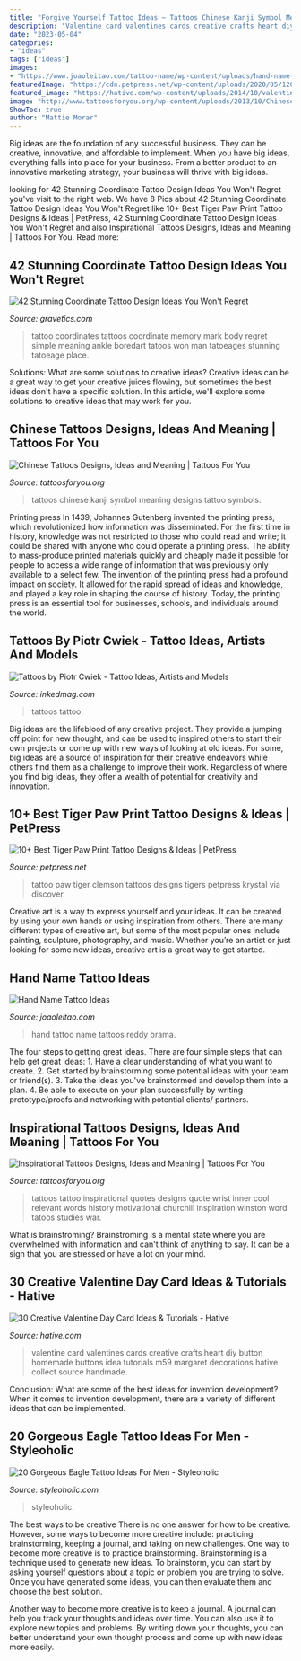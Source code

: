 ```yaml
---
title: "Forgive Yourself Tattoo Ideas ~ Tattoos Chinese Kanji Symbol Meaning Designs Tattoo Symbols"
description: "Valentine card valentines cards creative crafts heart diy button homemade buttons idea tutorials m59 margaret decorations hative collect source handmade"
date: "2023-05-04"
categories:
- "ideas"
tags: ["ideas"]
images:
- "https://www.joaoleitao.com/tattoo-name/wp-content/uploads/hand-name-tattoo-design.jpg"
featuredImage: "https://cdn.petpress.net/wp-content/uploads/2020/05/12001304/tiger-paw-tattoo-idea.jpg"
featured_image: "https://hative.com/wp-content/uploads/2014/10/valentine-card-ideas/7-valentine-card-ideas.jpg"
image: "http://www.tattoosforyou.org/wp-content/uploads/2013/10/Chinese-Symbol-Tattoos.jpg"
ShowToc: true
author: "Mattie Morar"
---
```



Big ideas are the foundation of any successful business. They can be creative, innovative, and affordable to implement. When you have big ideas, everything falls into place for your business. From a better product to an innovative marketing strategy, your business will thrive with big ideas.

	

		
looking for 42 Stunning Coordinate Tattoo Design Ideas You Won&#039;t Regret you've visit to the right web. We have 8 Pics about 42 Stunning Coordinate Tattoo Design Ideas You Won&#039;t Regret like 10+ Best Tiger Paw Print Tattoo Designs &amp; Ideas | PetPress, 42 Stunning Coordinate Tattoo Design Ideas You Won&#039;t Regret and also Inspirational Tattoos Designs, Ideas and Meaning | Tattoos For You. Read more:
		
    
## 42 Stunning Coordinate Tattoo Design Ideas You Won&#039;t Regret

<img loading=lazy src="https://www.gravetics.com/wp-content/uploads/2017/03/A-simple-design-that-fits-right-on-the-ankle..jpg" onerror="this.onerror=null;this.src='https://tse4.mm.bing.net/th?id=OIP.1UgN8K2JFs6W4WkjFttvOAHaJ4&amp;pid=15.1';" alt="42 Stunning Coordinate Tattoo Design Ideas You Won&#039;t Regret">

_Source: gravetics.com_

>tattoo coordinates tattoos coordinate memory mark body regret simple meaning ankle boredart tatoos won man tatoeages stunning tatoeage place. 

	

Solutions: What are some solutions to creative ideas?
Creative ideas can be a great way to get your creative juices flowing, but sometimes the best ideas don't have a specific solution. In this article, we'll explore some solutions to creative ideas that may work for you.

    
## Chinese Tattoos Designs, Ideas And Meaning | Tattoos For You

<img loading=lazy src="http://www.tattoosforyou.org/wp-content/uploads/2013/10/Chinese-Symbol-Tattoos.jpg" onerror="this.onerror=null;this.src='https://tse4.mm.bing.net/th?id=OIP.MMIP2iy8Xg14ljEoqUQPTgHaJ4&amp;pid=15.1';" alt="Chinese Tattoos Designs, Ideas and Meaning | Tattoos For You">

_Source: tattoosforyou.org_

>tattoos chinese kanji symbol meaning designs tattoo symbols. 

	

Printing press
In 1439, Johannes Gutenberg invented the printing press, which revolutionized how information was disseminated. For the first time in history, knowledge was not restricted to those who could read and write; it could be shared with anyone who could operate a printing press. The ability to mass-produce printed materials quickly and cheaply made it possible for people to access a wide range of information that was previously only available to a select few.
The invention of the printing press had a profound impact on society. It allowed for the rapid spread of ideas and knowledge, and played a key role in shaping the course of history. Today, the printing press is an essential tool for businesses, schools, and individuals around the world.

    
## Tattoos By Piotr Cwiek - Tattoo Ideas, Artists And Models

<img loading=lazy src="https://www.inkedmag.com/.image/t_share/MTU5MDMyNzg3NjYwODQyNjQ1/baby.png" onerror="this.onerror=null;this.src='https://tse4.mm.bing.net/th?id=OIP.59eRtEwxQtX9SEnvvFjiawHaLY&amp;pid=15.1';" alt="Tattoos by Piotr Cwiek - Tattoo Ideas, Artists and Models">

_Source: inkedmag.com_

>tattoos tattoo. 

	

Big ideas are the lifeblood of any creative project. They provide a jumping off point for new thought, and can be used to inspired others to start their own projects or come up with new ways of looking at old ideas. For some, big ideas are a source of inspiration for their creative endeavors while others find them as a challenge to improve their work. Regardless of where you find big ideas, they offer a wealth of potential for creativity and innovation.

    
## 10+ Best Tiger Paw Print Tattoo Designs &amp; Ideas | PetPress

<img loading=lazy src="https://cdn.petpress.net/wp-content/uploads/2020/05/12001304/tiger-paw-tattoo-idea.jpg" onerror="this.onerror=null;this.src='https://tse1.mm.bing.net/th?id=OIP.k_nXRwpgbVcQfPyn8mnmlgHaJ4&amp;pid=15.1';" alt="10+ Best Tiger Paw Print Tattoo Designs &amp; Ideas | PetPress">

_Source: petpress.net_

>tattoo paw tiger clemson tattoos designs tigers petpress krystal via discover. 

	

Creative art is a way to express yourself and your ideas. It can be created by using your own hands or using inspiration from others. There are many different types of creative art, but some of the most popular ones include painting, sculpture, photography, and music. Whether you’re an artist or just looking for some new ideas, creative art is a great way to get started.

    
## Hand Name Tattoo Ideas

<img loading=lazy src="https://www.joaoleitao.com/tattoo-name/wp-content/uploads/hand-name-tattoo-design.jpg" onerror="this.onerror=null;this.src='https://tse3.mm.bing.net/th?id=OIP.di4egZRcMq5hzkr8Etc84QHaJ4&amp;pid=15.1';" alt="Hand Name Tattoo Ideas">

_Source: joaoleitao.com_

>hand tattoo name tattoos reddy brama. 

	

The four steps to getting great ideas.
There are four simple steps that can help get great ideas: 1. Have a clear understanding of what you want to create.
2. Get started by brainstorming some potential ideas with your team or friend(s).
3. Take the ideas you've brainstormed and develop them into a plan. 
4. Be able to execute on your plan successfully by writing prototype/proofs and networking with potential clients/ partners.

    
## Inspirational Tattoos Designs, Ideas And Meaning | Tattoos For You

<img loading=lazy src="http://www.tattoosforyou.org/wp-content/uploads/2013/10/Inspirational-Wrist-Tattoos.jpg" onerror="this.onerror=null;this.src='https://tse1.mm.bing.net/th?id=OIP.2as9tf2Jt-PkooYrWvBOgQHaJ4&amp;pid=15.1';" alt="Inspirational Tattoos Designs, Ideas and Meaning | Tattoos For You">

_Source: tattoosforyou.org_

>tattoos tattoo inspirational quotes designs quote wrist inner cool relevant words history motivational churchill inspiration winston word tatoos studies war. 

	

What is brainstroming? Brainstroming is a mental state where you are overwhelmed with information and can't think of anything to say. It can be a sign that you are stressed or have a lot on your mind.

    
## 30 Creative Valentine Day Card Ideas &amp; Tutorials - Hative

<img loading=lazy src="https://hative.com/wp-content/uploads/2014/10/valentine-card-ideas/7-valentine-card-ideas.jpg" onerror="this.onerror=null;this.src='https://tse2.mm.bing.net/th?id=OIP.1xfZG0KOL_AQO8qfJ1GFTwHaKa&amp;pid=15.1';" alt="30 Creative Valentine Day Card Ideas &amp; Tutorials - Hative">

_Source: hative.com_

>valentine card valentines cards creative crafts heart diy button homemade buttons idea tutorials m59 margaret decorations hative collect source handmade. 

	

Conclusion: What are some of the best ideas for invention development?
When it comes to invention development, there are a variety of different ideas that can be implemented.

    
## 20 Gorgeous Eagle Tattoo Ideas For Men - Styleoholic

<img loading=lazy src="https://i.styleoholic.com/2017/08/Half-sleeve-eagle-tattoo.jpg" onerror="this.onerror=null;this.src='https://tse1.mm.bing.net/th?id=OIP.6LKU0DbPaKPcvSrGLJlT-wHaJ4&amp;pid=15.1';" alt="20 Gorgeous Eagle Tattoo Ideas For Men - Styleoholic">

_Source: styleoholic.com_

>styleoholic. 

	

The best ways to be creative
There is no one answer for how to be creative. However, some ways to become more creative include: practicing brainstorming, keeping a journal, and taking on new challenges.
One way to become more creative is to practice brainstorming. Brainstorming is a technique used to generate new ideas. To brainstorm, you can start by asking yourself questions about a topic or problem you are trying to solve. Once you have generated some ideas, you can then evaluate them and choose the best solution.

Another way to become more creative is to keep a journal. A journal can help you track your thoughts and ideas over time. You can also use it to explore new topics and problems. By writing down your thoughts, you can better understand your own thought process and come up with new ideas more easily.

